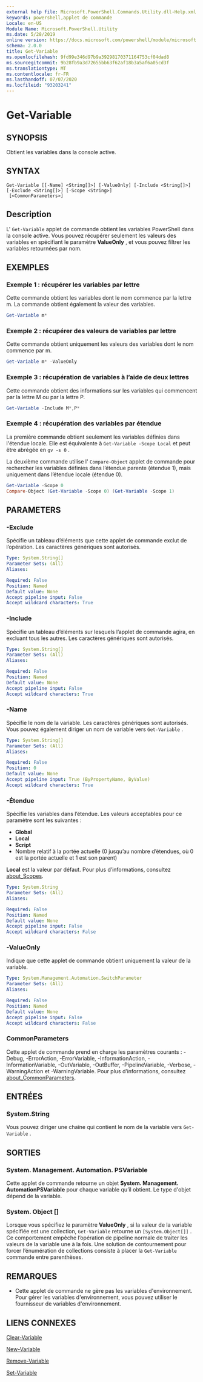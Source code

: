 ```yaml
---
external help file: Microsoft.PowerShell.Commands.Utility.dll-Help.xml
keywords: powershell,applet de commande
Locale: en-US
Module Name: Microsoft.PowerShell.Utility
ms.date: 5/28/2019
online version: https://docs.microsoft.com/powershell/module/microsoft.powershell.utility/get-variable?view=powershell-5.1&WT.mc_id=ps-gethelp
schema: 2.0.0
title: Get-Variable
ms.openlocfilehash: 9fd99e346d97b9a39298170371164753cf04dad8
ms.sourcegitcommit: 9b28fb9a3d72655bb63f62af18b3a5af6a05cd3f
ms.translationtype: MT
ms.contentlocale: fr-FR
ms.lasthandoff: 07/07/2020
ms.locfileid: "93203241"
---
```

# Get-Variable

## SYNOPSIS
Obtient les variables dans la console active.

## SYNTAX

```
Get-Variable [[-Name] <String[]>] [-ValueOnly] [-Include <String[]>] [-Exclude <String[]>] [-Scope <String>]
 [<CommonParameters>]
```

## Description

L' `Get-Variable` applet de commande obtient les variables PowerShell dans la console active.
Vous pouvez récupérer seulement les valeurs des variables en spécifiant le paramètre **ValueOnly** , et vous pouvez filtrer les variables retournées par nom.

## EXEMPLES

### Exemple 1 : récupérer les variables par lettre

Cette commande obtient les variables dont le nom commence par la lettre m.
La commande obtient également la valeur des variables.

```powershell
Get-Variable m*
```

### Exemple 2 : récupérer des valeurs de variables par lettre

Cette commande obtient uniquement les valeurs des variables dont le nom commence par m.

```powershell
Get-Variable m* -ValueOnly
```

### Exemple 3 : récupération de variables à l’aide de deux lettres

Cette commande obtient des informations sur les variables qui commencent par la lettre M ou par la lettre P.

```powershell
Get-Variable -Include M*,P*
```

### Exemple 4 : récupération des variables par étendue

La première commande obtient seulement les variables définies dans l'étendue locale.
Elle est équivalente à `Get-Variable -Scope Local` et peut être abrégée en `gv -s 0` .

La deuxième commande utilise l' `Compare-Object` applet de commande pour rechercher les variables définies dans l’étendue parente (étendue 1), mais uniquement dans l’étendue locale (étendue 0).

```powershell
Get-Variable -Scope 0
Compare-Object (Get-Variable -Scope 0) (Get-Variable -Scope 1)
```

## PARAMETERS

### -Exclude

Spécifie un tableau d’éléments que cette applet de commande exclut de l’opération.
Les caractères génériques sont autorisés.

```yaml
Type: System.String[]
Parameter Sets: (All)
Aliases:

Required: False
Position: Named
Default value: None
Accept pipeline input: False
Accept wildcard characters: True
```

### -Include

Spécifie un tableau d’éléments sur lesquels l’applet de commande agira, en excluant tous les autres.
Les caractères génériques sont autorisés.

```yaml
Type: System.String[]
Parameter Sets: (All)
Aliases:

Required: False
Position: Named
Default value: None
Accept pipeline input: False
Accept wildcard characters: True
```

### -Name

Spécifie le nom de la variable.
Les caractères génériques sont autorisés.
Vous pouvez également diriger un nom de variable vers `Get-Variable` .

```yaml
Type: System.String[]
Parameter Sets: (All)
Aliases:

Required: False
Position: 0
Default value: None
Accept pipeline input: True (ByPropertyName, ByValue)
Accept wildcard characters: True
```

### -Étendue

Spécifie les variables dans l’étendue. Les valeurs acceptables pour ce paramètre sont les suivantes :

- **Global**
- **Local**
- **Script**
- Nombre relatif à la portée actuelle (0 jusqu’au nombre d’étendues, où 0 est la portée actuelle et 1 est son parent)

**Local** est la valeur par défaut.
Pour plus d’informations, consultez [about_Scopes](../Microsoft.PowerShell.Core/About/about_Scopes.md).

```yaml
Type: System.String
Parameter Sets: (All)
Aliases:

Required: False
Position: Named
Default value: None
Accept pipeline input: False
Accept wildcard characters: False
```

### -ValueOnly

Indique que cette applet de commande obtient uniquement la valeur de la variable.

```yaml
Type: System.Management.Automation.SwitchParameter
Parameter Sets: (All)
Aliases:

Required: False
Position: Named
Default value: None
Accept pipeline input: False
Accept wildcard characters: False
```

### CommonParameters

Cette applet de commande prend en charge les paramètres courants : -Debug, -ErrorAction, -ErrorVariable, -InformationAction, -InformationVariable, -OutVariable, -OutBuffer, -PipelineVariable, -Verbose, -WarningAction et -WarningVariable. Pour plus d’informations, consultez [about_CommonParameters](../Microsoft.PowerShell.Core/About/about_CommonParameters.md).

## ENTRÉES

### System.String

Vous pouvez diriger une chaîne qui contient le nom de la variable vers `Get-Variable` .

## SORTIES

### System. Management. Automation. PSVariable

Cette applet de commande retourne un objet **System. Management. AutomationPSVariable** pour chaque variable qu’il obtient. Le type d'objet dépend de la variable.

### System. Object []

Lorsque vous spécifiez le paramètre **ValueOnly** , si la valeur de la variable spécifiée est une collection, `Get-Variable` retourne un `[System.Object[]]` . Ce comportement empêche l’opération de pipeline normale de traiter les valeurs de la variable une à la fois. Une solution de contournement pour forcer l’énumération de collections consiste à placer la `Get-Variable` commande entre parenthèses.

## REMARQUES

- Cette applet de commande ne gère pas les variables d'environnement. Pour gérer les variables d'environnement, vous pouvez utiliser le fournisseur de variables d'environnement.

## LIENS CONNEXES

[Clear-Variable](Clear-Variable.md)

[New-Variable](New-Variable.md)

[Remove-Variable](Remove-Variable.md)

[Set-Variable](Set-Variable.md)
